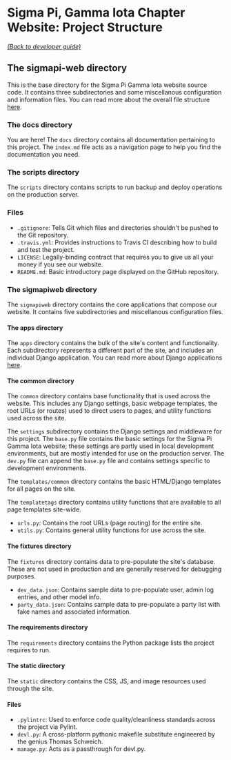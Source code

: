 # Sigma Pi, Gamma Iota Chapter Website: Project Structure

[_(Back to developer guide)_](https://github.com/sigmapi-gammaiota/sigmapi-web/tree/master/docs/dev-guide/index.md)

## The sigmapi-web directory
This is the base directory for the Sigma Pi Gamma Iota website source code. 
It contains three subdirectories and some miscellanous configuration and
information files. You can read more about the overall file structure 
[here](https://django-project-skeleton.readthedocs.io/en/latest/structure.html).

### The docs directory
You are here! The `docs` directory contains all documentation pertaining to 
this project. The `index.md` file acts as a navigation page to help you find
the documentation you need.

### The scripts directory
The `scripts` directory contains scripts to run backup and deploy operations on
the production server.

### Files
- `.gitignore`: Tells Git which files and directories shouldn't be pushed to 
the Git repository.
- `.travis.yml`: Provides instructions to Travis CI describing how to build and
test the project.
- `LICENSE`: Legally-binding contract that requires you to give us all your
money if you see our website.
- `README.md`: Basic introductory page displayed on the GitHub repository.

### The sigmapiweb directory
The `sigmapiweb` directory contains the core applications that compose our 
website. It contains five subdirectories and miscellanous configuration files.

#### The apps directory
The `apps` directory contains the bulk of the site's content and 
functionality. Each subdirectory represents a different part of the site, and
includes an individual Django application. You can read more about Django 
applications [here](https://docs.djangoproject.com/en/1.11/ref/applications/).

#### The common directory
The `common` directory contains base functionality that is used across the
website. This includes any Django settings, basic webpage templates, the root 
URLs (or routes) used to direct users to pages, and utility functions used 
across the site.

The `settings` subdirectory contains the Django settings and middleware for 
this project. The `base.py` file contains the basic settings for the Sigma Pi
Gamma Iota website; these settings are partly used in local development 
environments, but are mostly intended for use on the production server. The 
`dev.py` file can append the `base.py` file and contains settings specific to 
development environments.

The `templates/common` directory contains the basic HTML/Django templates for
all pages on the site.

The `templatetags` directory contains utility functions that are available to 
all page templates site-wide.

- `urls.py`: Contains the root URLs (page routing) for the entire site.
- `utils.py`: Contains general utility functions for use across the site.

#### The fixtures directory
The `fixtures` directory contains data to pre-populate the site's database. 
These are not used in production and are generally reserved for debugging 
purposes.

- `dev_data.json`: Contains sample data to pre-populate user, admin log 
entries, and other model info.
- `party_data.json`: Contains sample data to pre-populate a party list with 
fake names and associated information. 

#### The requirements directory
The `requirements` directory contains the Python package lists the project 
requires to run.

#### The static directory
The `static` directory contains the CSS, JS, and image resources used through 
the site. 

#### Files
- `.pylintrc`: Used to enforce code quality/cleanliness standards across the 
project via Pylint.
- `devl.py`: A cross-platform pythonic makefile substitute engineered by the 
genius Thomas Schweich.
- `manage.py`: Acts as a passthrough for devl.py. 